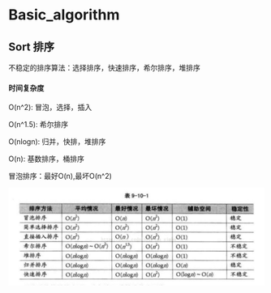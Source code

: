# Basic_algorithm

## Sort 排序

不稳定的排序算法：选择排序，快速排序，希尔排序，堆排序

#### 时间复杂度
O(n^2): 冒泡，选择，插入

O(n^1.5): 希尔排序

O(nlogn): 归并，快排，堆排序

O(n): 基数排序，桶排序

冒泡排序：最好O(n),最坏O(n^2)

![sort](./sort.jpg)
